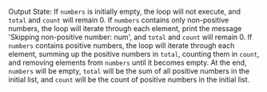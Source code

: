 Output State: If `numbers` is initially empty, the loop will not execute, and `total` and `count` will remain 0. If `numbers` contains only non-positive numbers, the loop will iterate through each element, print the message 'Skipping non-positive number: num', and `total` and `count` will remain 0. If `numbers` contains positive numbers, the loop will iterate through each element, summing up the positive numbers in `total`, counting them in `count`, and removing elements from `numbers` until it becomes empty. At the end, `numbers` will be empty, `total` will be the sum of all positive numbers in the initial list, and `count` will be the count of positive numbers in the initial list.